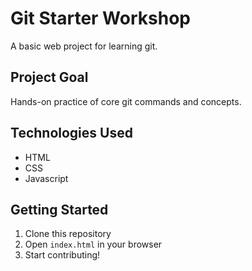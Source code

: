 # Git Starter Workshop

A basic web project for learning git.

## Project Goal

Hands-on practice of core git commands and concepts.

## Technologies Used

- HTML
- CSS
- Javascript

## Getting Started

1. Clone this repository
2. Open `index.html` in your browser
3. Start contributing!
